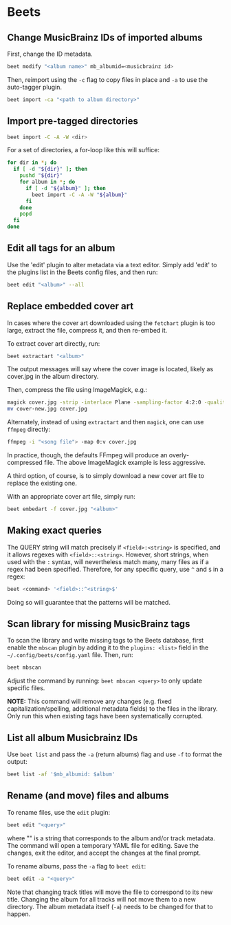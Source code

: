 # Beets

## Change MusicBrainz IDs of imported albums

First, change the ID metadata.

```sh
beet modify "<album name>" mb_albumid=<musicbrainz id>
```

Then, reimport using the `-c` flag to copy files in place and `-a` to use the
auto-tagger plugin.

```sh
beet import -ca "<path to album directory>"
```

## Import pre-tagged directories

```sh
beet import -C -A -W <dir>
```

For a set of directories, a for-loop like this will suffice:

```sh
for dir in *; do
  if [ -d "${dir}" ]; then
    pushd "${dir}"
    for album in *; do
      if [ -d "${album}" ]; then
        beet import -C -A -W "${album}"
      fi
    done
    popd
  fi
done
```

## Edit all tags for an album

Use the 'edit' plugin to alter metadata via a text editor. Simply add 'edit' to
the plugins list in the Beets config files, and then run:

```sh
beet edit "<album>" --all
```

## Replace embedded cover art

In cases where the cover art downloaded using the `fetchart` plugin is too
large, extract the file, compress it, and then re-embed it.

To extract cover art directly, run:

```sh
beet extractart "<album>"
```

The output messages will say where the cover image is located, likely as
cover.jpg in the album directory.

Then, compress the file using ImageMagick, e.g.:

```sh
magick cover.jpg -strip -interlace Plane -sampling-factor 4:2:0 -quality 95% cover-new.jpg
mv cover-new.jpg cover.jpg
```

Alternately, instead of using `extractart` and then `magick`, one can use
`ffmpeg` directly:

```sh
ffmpeg -i "<song file"> -map 0:v cover.jpg
```

In practice, though, the defaults FFmpeg will produce an overly-compressed file.
The above ImageMagick example is less aggressive.

A third option, of course, is to simply download a new cover art file to replace
the existing one.

With an appropriate cover art file, simply run:

```sh
beet embedart -f cover.jpg "<album>"
```

## Making exact queries

The QUERY string will match precisely if `<field>:<string>` is specified, and it
allows regexes with `<field>::<string>`. However, short strings, when used with
the `:` syntax, will nevertheless match many, many files as if a regex had been
specified. Therefore, for any specific query, use `^` and `$` in a regex:

```sh
beet <command> '<field>::^<string>$'
```

Doing so will guarantee that the patterns will be matched.

## Scan library for missing MusicBrainz tags

To scan the library and write missing tags to the Beets database, first enable
the `mbscan` plugin by adding it to the `plugins: <list>` field in the
`~/.config/beets/config.yaml` file. Then, run:

```sh
beet mbscan
```

Adjust the command by running: `beet mbscan <query>` to only update specific
files.

**NOTE:** This command will remove any changes (e.g. fixed
capitalization/spelling, additional metadata fields) to the files in the
library. Only run this when existing tags have been systematically corrupted.

## List all album Musicbrainz IDs

Use `beet list` and pass the `-a` (return albums) flag and use `-f` to format
the output:

```sh
beet list -af '$mb_albumid: $album'
```

## Rename (and move) files and albums

To rename files, use the `edit` plugin:

```sh
beet edit "<query>"
```

where "<query>" is a string that corresponds to the album and/or track metadata.
The command will open a temporary YAML file for editing. Save the changes, exit
the editor, and accept the changes at the final prompt.

To rename albums, pass the `-a` flag to `beet edit`:

```sh
beet edit -a "<query>"
```

Note that changing track titles will move the file to correspond to its new
title. Changing the album for all tracks will not move them to a new directory.
The album metadata itself (`-a`) needs to be changed for that to happen.
